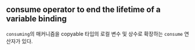 ## consume operator to end the lifetime of a variable binding

`consuming`의 매커니즘을 copyable 타입의 로컬 변수 및 상수로 확장하는 `consume` 연산자가 있다.
